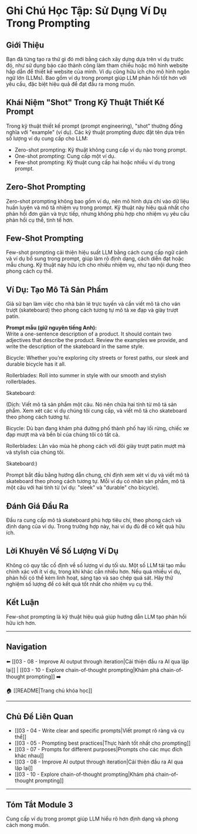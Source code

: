 # Ghi Chú Học Tập: Sử Dụng Ví Dụ Trong Prompting

## Giới Thiệu

Bạn đã từng tạo ra thứ gì đó mới bằng cách xây dựng dựa trên ví dụ trước đó, như sử dụng báo cáo thành công làm tham chiếu hoặc mô hình website hấp dẫn để thiết kế website của mình. Ví dụ cũng hữu ích cho mô hình ngôn ngữ lớn (LLMs). Bao gồm ví dụ trong prompt giúp LLM phản hồi tốt hơn với yêu cầu, đặc biệt hiệu quả để đạt đầu ra mong muốn.

## Khái Niệm "Shot" Trong Kỹ Thuật Thiết Kế Prompt

Trong kỹ thuật thiết kế prompt (prompt engineering), "shot" thường đồng nghĩa với "example" (ví dụ). Các kỹ thuật prompting được đặt tên dựa trên số lượng ví dụ cung cấp cho LLM:

- Zero-shot prompting: Kỹ thuật không cung cấp ví dụ nào trong prompt.
- One-shot prompting: Cung cấp một ví dụ.
- Few-shot prompting: Kỹ thuật cung cấp hai hoặc nhiều ví dụ trong prompt.

## Zero-Shot Prompting

Zero-shot prompting không bao gồm ví dụ, nên mô hình dựa chỉ vào dữ liệu huấn luyện và mô tả nhiệm vụ trong prompt. Kỹ thuật này hiệu quả nhất cho phản hồi đơn giản và trực tiếp, nhưng không phù hợp cho nhiệm vụ yêu cầu phản hồi cụ thể, tinh tế hơn.

## Few-Shot Prompting

Few-shot prompting cải thiện hiệu suất LLM bằng cách cung cấp ngữ cảnh và ví dụ bổ sung trong prompt, giúp làm rõ định dạng, cách diễn đạt hoặc mẫu chung. Kỹ thuật này hữu ích cho nhiều nhiệm vụ, như tạo nội dung theo phong cách cụ thể.

## Ví Dụ: Tạo Mô Tả Sản Phẩm

Giả sử bạn làm việc cho nhà bán lẻ trực tuyến và cần viết mô tả cho ván trượt (skateboard) theo phong cách tương tự mô tả xe đạp và giày trượt patin.

**Prompt mẫu (giữ nguyên tiếng Anh):**  
Write a one-sentence description of a product. It should contain two adjectives that describe the product. Review the examples we provide, and write the description of the skateboard in the same style.

Bicycle: Whether you’re exploring city streets or forest paths, our sleek and durable bicycle has it all.

Rollerblades: Roll into summer in style with our smooth and stylish rollerblades.

Skateboard:

(Dịch: Viết mô tả sản phẩm một câu. Nó nên chứa hai tính từ mô tả sản phẩm. Xem xét các ví dụ chúng tôi cung cấp, và viết mô tả cho skateboard theo phong cách tương tự.

Bicycle: Dù bạn đang khám phá đường phố thành phố hay lối rừng, chiếc xe đạp mượt mà và bền bỉ của chúng tôi có tất cả.

Rollerblades: Lăn vào mùa hè phong cách với đôi giày trượt patin mượt mà và stylish của chúng tôi.

Skateboard:)

Prompt bắt đầu bằng hướng dẫn chung, chỉ định xem xét ví dụ và viết mô tả skateboard theo phong cách tương tự. Mỗi ví dụ có nhãn sản phẩm, mô tả một câu với hai tính từ (ví dụ: "sleek" và "durable" cho bicycle).

## Đánh Giá Đầu Ra

Đầu ra cung cấp mô tả skateboard phù hợp tiêu chí, theo phong cách và định dạng của ví dụ. Trong trường hợp này, hai ví dụ đủ để có kết quả hữu ích.

## Lời Khuyên Về Số Lượng Ví Dụ

Không có quy tắc cố định về số lượng ví dụ tối ưu. Một số LLM tái tạo mẫu chính xác với ít ví dụ, trong khi khác cần nhiều hơn. Nếu quá nhiều ví dụ, phản hồi có thể kém linh hoạt, sáng tạo và sao chép quá sát. Hãy thử nghiệm số lượng để có kết quả tốt nhất cho nhiệm vụ cụ thể.

## Kết Luận

Few-shot prompting là kỹ thuật hiệu quả giúp hướng dẫn LLM tạo phản hồi hữu ích hơn.

---

## Navigation

⬅️ [[03 - 08 - Improve AI output through iteration|Cải thiện đầu ra AI qua lặp lại]] | [[03 - 10 - Explore chain-of-thought prompting|Khám phá chain-of-thought prompting]] ➡️

🏠 [[README|Trang chủ khóa học]]

---

## Chủ Đề Liên Quan

- [[03 - 04 - Write clear and specific prompts|Viết prompt rõ ràng và cụ thể]]
- [[03 - 05 - Prompting best practices|Thực hành tốt nhất cho prompting]]
- [[03 - 07 - Prompts for different purposes|Prompts cho các mục đích khác nhau]]
- [[03 - 08 - Improve AI output through iteration|Cải thiện đầu ra AI qua lặp lại]]
- [[03 - 10 - Explore chain-of-thought prompting|Khám phá chain-of-thought prompting]]

---

## Tóm Tắt Module 3

Cung cấp ví dụ trong prompt giúp LLM hiểu rõ hơn định dạng và phong cách mong muốn.
